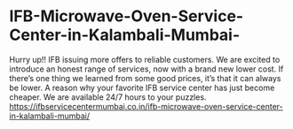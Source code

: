 # IFB-Microwave-Oven-Service-Center-in-Kalambali-Mumbai-
Hurry up!! IFB issuing more offers to reliable customers. We are excited to introduce an honest range of services, now with a brand new lower cost. If there’s one thing we learned from some good prices, it’s that it can always be lower. A reason why your favorite IFB service center has just become cheaper. We are available 24/7 hours to your puzzles. https://ifbservicecentermumbai.co.in/ifb-microwave-oven-service-center-in-kalambali-mumbai/

